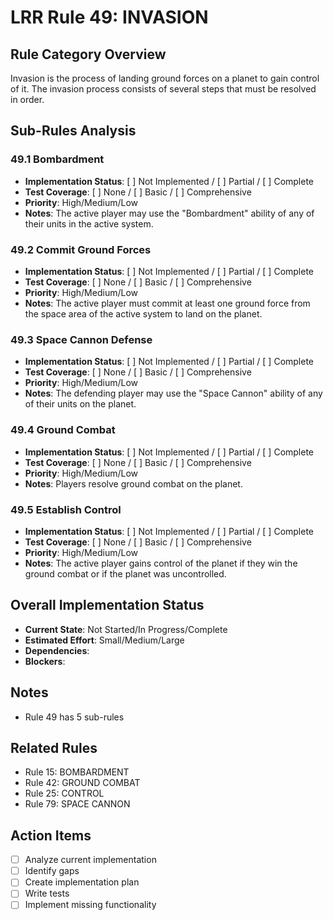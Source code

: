 # LRR Rule 49: INVASION

## Rule Category Overview
Invasion is the process of landing ground forces on a planet to gain control of it. The invasion process consists of several steps that must be resolved in order.

## Sub-Rules Analysis

### 49.1 Bombardment
- **Implementation Status**: [ ] Not Implemented / [ ] Partial / [ ] Complete
- **Test Coverage**: [ ] None / [ ] Basic / [ ] Comprehensive
- **Priority**: High/Medium/Low
- **Notes**: The active player may use the "Bombardment" ability of any of their units in the active system.

### 49.2 Commit Ground Forces
- **Implementation Status**: [ ] Not Implemented / [ ] Partial / [ ] Complete
- **Test Coverage**: [ ] None / [ ] Basic / [ ] Comprehensive
- **Priority**: High/Medium/Low
- **Notes**: The active player must commit at least one ground force from the space area of the active system to land on the planet.

### 49.3 Space Cannon Defense
- **Implementation Status**: [ ] Not Implemented / [ ] Partial / [ ] Complete
- **Test Coverage**: [ ] None / [ ] Basic / [ ] Comprehensive
- **Priority**: High/Medium/Low
- **Notes**: The defending player may use the "Space Cannon" ability of any of their units on the planet.

### 49.4 Ground Combat
- **Implementation Status**: [ ] Not Implemented / [ ] Partial / [ ] Complete
- **Test Coverage**: [ ] None / [ ] Basic / [ ] Comprehensive
- **Priority**: High/Medium/Low
- **Notes**: Players resolve ground combat on the planet.

### 49.5 Establish Control
- **Implementation Status**: [ ] Not Implemented / [ ] Partial / [ ] Complete
- **Test Coverage**: [ ] None / [ ] Basic / [ ] Comprehensive
- **Priority**: High/Medium/Low
- **Notes**: The active player gains control of the planet if they win the ground combat or if the planet was uncontrolled.

## Overall Implementation Status
- **Current State**: Not Started/In Progress/Complete
- **Estimated Effort**: Small/Medium/Large
- **Dependencies**:
- **Blockers**:

## Notes
- Rule 49 has 5 sub-rules

## Related Rules
- Rule 15: BOMBARDMENT
- Rule 42: GROUND COMBAT
- Rule 25: CONTROL
- Rule 79: SPACE CANNON

## Action Items
- [ ] Analyze current implementation
- [ ] Identify gaps
- [ ] Create implementation plan
- [ ] Write tests
- [ ] Implement missing functionality
